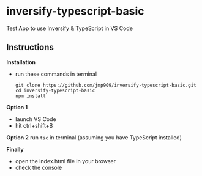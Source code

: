 # inversify-typescript-basic
Test App to use Inversify &amp; TypeScript in VS Code

Instructions
------------

**Installation**
+ run these commands in terminal

    ```
    git clone https://github.com/jmp909/inversify-typescript-basic.git
    cd inversify-typescript-basic
    npm install
    ```

**Option 1**
+ launch VS Code
+ hit ctrl+shift+B  

**Option 2**
run `tsc` in terminal (assuming you have TypeScript installed)

**Finally**
+ open the index.html file in your browser  
+ check the console
